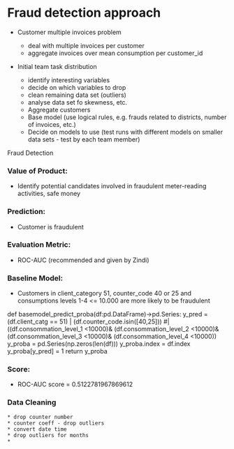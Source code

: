 # Fraud detection approach



* Customer multiple invoices problem
   * deal with multiple invoices per customer
   * aggregate invoices over mean consumption per customer_id


* Initial team task distribution
   * identify interesting variables
   * decide on which variables to drop
   * clean remaining data set (outliers)
   * analyse data set fo skewness, etc.
   * Aggregate customers
   * Base model (use logical rules, e.g. frauds related to districts, number of invoices, etc.)
   * Decide on models to use (test runs with different models on smaller data sets - test by each team member)


Fraud Detection
### **Value of Product:**
   * Identify potential candidates involved in fraudulent meter-reading activities, safe money

### **Prediction:**
   * Customer is fraudulent

### **Evaluation Metric:**
   * ROC-AUC (recommended and given by Zindi)

### **Baseline Model:**
   * Customers in client_category 51, counter_code 40 or 25 and consumptions levels 1-4 <= 10.000 are more likely to be fraudulent

def basemodel_predict_proba(df:pd.DataFrame)->pd.Series:
    y_pred = (df.client_catg == 51)  | (df.counter_code.isin([40,25])) #| ((df.consommation_level_1 <10000)& (df.consommation_level_2 <10000)& (df.consommation_level_3 <10000)& (df.consommation_level_4 <10000))
    y_proba = pd.Series(np.zeros(len(df)))
    y_proba.index = df.index
    y_proba[y_pred] = 1
    return y_proba

### Score:
   * ROC-AUC score = 0.5122781967869612



### Data Cleaning
    * drop counter number
    * counter coeff - drop outliers
    * convert date time
    * drop outliers for months
    * 


